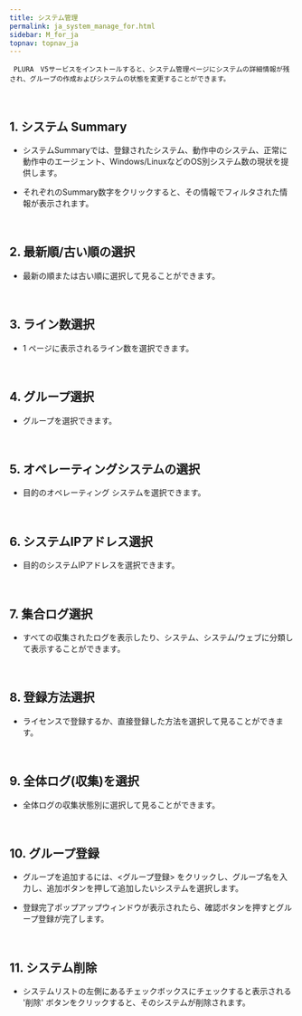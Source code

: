 ```yaml
---
title: システム管理
permalink: ja_system_manage_for.html
sidebar: M_for_ja
topnav: topnav_ja
---
```


     PLURA　V5サービスをインストールすると、システム管理ページにシステムの詳細情報が残され、グループの作成およびシステムの状態を変更することができます。

<br />

## 1. システム Summary

- システムSummaryでは、登録されたシステム、動作中のシステム、正常に動作中のエージェント、Windows/LinuxなどのOS別システム数の現状を提供します。

- それぞれのSummary数字をクリックすると、その情報でフィルタされた情報が表示されます。  
<!-- [![image](/docs/images/Manual/forensic/system/1.png){: width="800" }](/docs/images/Manual/forensic/system/1.png){: target="_blank"}-->

<br />

## 2. 最新順/古い順の選択

- 最新の順または古い順に選択して見ることができます。
<!-- [![image](/docs/images/Manual/forensic/system/3.png)](/docs/images/Manual/forensic/system/3.png){: target="_blank"}-->

<br />

## 3. ライン数選択

- 1 ページに表示されるライン数を選択できます。
<!-- [![image](/docs/images/Manual/forensic/system/4.png){: width="800" }](/docs/images/Manual/forensic/system/4.png){: target="_blank"}-->

<br />

## 4. グループ選択

- グループを選択できます。  
<!-- [![image](/docs/images/Manual/forensic/system/5.png){: width="800" }](/docs/images/Manual/forensic/system/5.png){: target="_blank"}-->

<br />

## 5. オペレーティングシステムの選択

- 目的のオペレーティング システムを選択できます。  
<!-- [![image](/docs/images/Manual/forensic/system/6.png){: width="800" }](/docs/images/Manual/forensic/system/6.png){: target="_blank"}-->
 
<br />

## 6. システムIPアドレス選択

- 目的のシステムIPアドレスを選択できます。
<!-- [![image](/docs/images/Manual/forensic/system/7.png){: width="800" }](/docs/images/Manual/forensic/system/7.png){: target="_blank"}-->

<br />

## 7. 集合ログ選択

- すべての収集されたログを表示したり、システム、システム/ウェブに分類して表示することができます。
<!-- [![image](/docs/images/Manual/forensic/system/8.png){: width="800" }](/docs/images/Manual/forensic/system/8.png){: target="_blank"}-->

<br />

## 8. 登録方法選択

- ライセンスで登録するか、直接登録した方法を選択して見ることができます。   
<!-- [![image](/docs/images/Manual/forensic/system/9.png){: width="800" }](/docs/images/Manual/forensic/system/9.png){: target="_blank"}-->
 
<br />

## 9. 全体ログ(収集)を選択

- 全体ログの収集状態別に選択して見ることができます。
<!-- [![image](/docs/images/Manual/forensic/system/10.png){: width="800" }](/docs/images/Manual/forensic/system/10.png){: target="_blank"}-->
 
<br />

## 10. グループ登録

- グループを追加するには、<グループ登録> をクリックし、グループ名を入力し、追加ボタンを押して追加したいシステムを選択します。 
<!-- [![image](/docs/images/Manual/forensic/system/11.png){: width="800" }](/docs/images/Manual/forensic/system/11.png){: target="_blank"}-->

- 登録完了ポップアップウィンドウが表示されたら、確認ボタンを押すとグループ登録が完了します。

<br />

## 11. システム削除

- システムリストの左側にあるチェックボックスにチェックすると表示される '削除' ボタンをクリックすると、そのシステムが削除されます。
<!-- [![image](/docs/images/Manual/forensic/system/12.png){: width="800" }](/docs/images/Manual/forensic/system/12.png){: target="_blank"}-->
